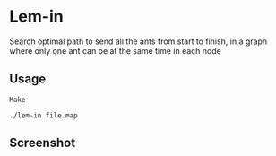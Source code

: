 # Lem-in

Search optimal path to send all the ants from start to finish, in a graph where only one ant can be at the same time in each node

## Usage

```
Make
```
```
./lem-in file.map
```

## Screenshot

